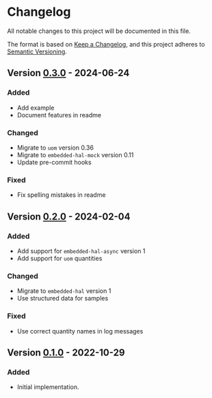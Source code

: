 # Changelog

All notable changes to this project will be documented in this file.

The format is based on [Keep a Changelog](https://keepachangelog.com/en/1.0.0/),
and this project adheres to [Semantic Versioning](https://semver.org/spec/v2.0.0.html).


## Version [0.3.0] - 2024-06-24

### Added

- Add example
- Document features in readme

### Changed

- Migrate to `uom` version 0.36
- Migrate to `embedded-hal-mock` version 0.11
- Update pre-commit hooks

### Fixed

- Fix spelling mistakes in readme


## Version [0.2.0] - 2024-02-04

### Added

- Add support for `embedded-hal-async` version 1
- Add support for `uom` quantities

### Changed

- Migrate to `embedded-hal` version 1
- Use structured data for samples

### Fixed

- Use correct quantity names in log messages


## Version [0.1.0] - 2022-10-29

### Added

- Initial implementation.

[0.1.0]: https://gitlab.com/claudiomattera/bme280-rs/-/tags/v0.1.0
[0.2.0]: https://gitlab.com/claudiomattera/bme280-rs/-/tags/v0.2.0
[0.3.0]: https://gitlab.com/claudiomattera/bme280-rs/-/tags/v0.3.0
